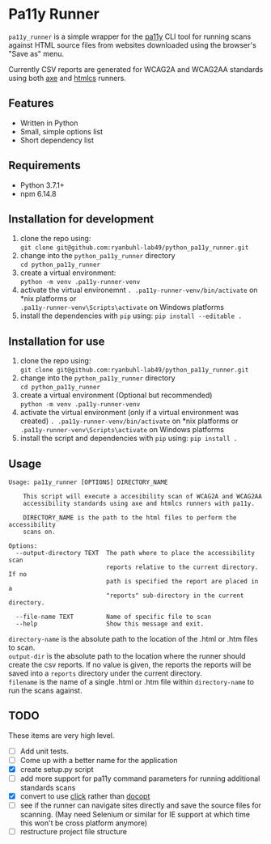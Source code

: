 Pa11y Runner
===
`pa11y_runner` is a simple wrapper for the [pa11y](https://pa11y.org/) CLI tool for running scans against HTML source files from websites downloaded using the browser's "Save as" menu.


Currently CSV reports are generated for WCAG2A and WCAG2AA standards using both [axe](https://www.deque.com/axe/) and [htmlcs](https://squizlabs.github.io/HTML_CodeSniffer/) runners.

## Features
- Written in Python
- Small, simple options list
- Short dependency list

## Requirements
- Python 3.7.1+
- npm 6.14.8

## Installation for development
1. clone the repo using:  
`git clone git@github.com:ryanbuhl-lab49/python_pa11y_runner.git`
2. change into the `python_pa11y_runner` directory  
`cd python_pa11y_runner`  
3. create a virtual environment:  
`python -m venv .pa11y-runner-venv`
4. activate the virtual environemnt
`. .pa11y-runner-venv/bin/activate` on *nix platforms or  
`.pa11y-runner-venv\Scripts\activate` on Windows platforms
5. install the dependencies with `pip` using:
`pip install --editable .`

## Installation for use
1. clone the repo using:  
`git clone git@github.com:ryanbuhl-lab49/python_pa11y_runner.git`
2. change into the `python_pa11y_runner` directory  
`cd python_pa11y_runner`  
3. create a virtual environment (Optional but recommended)  
`python -m venv .pa11y-runner-venv`
4. activate the virtual environment (only if a virtual environment was created)
`. .pa11y-runner-venv/bin/activate` on *nix platforms or  
`.pa11y-runner-venv\Scripts\activate` on Windows platforms
5. install the script and dependencies with `pip` using:
`pip install .`

## Usage
    Usage: pa11y_runner [OPTIONS] DIRECTORY_NAME

        This script will execute a accesibility scan of WCAG2A and WCAG2AA
        accessibility standards using axe and htmlcs runners with pa11y.

        DIRECTORY_NAME is the path to the html files to perform the accessibility
        scans on.

    Options:
      --output-directory TEXT  The path where to place the accessibility scan
                               reports relative to the current directory.  If no
                               path is specified the report are placed in a
                               "reports" sub-directory in the current directory.
    
      --file-name TEXT         Name of specific file to scan
      --help                   Show this message and exit.


`directory-name` is the absolute path to the location of the .html or .htm files to scan.  
`output-dir` is the absolute path to the location where the runner should create the csv reports.
If no value is given, the reports the reports will be saved into a `reports` directory under the current directory.  
`filename` is the name of a single .html or .htm file within `directory-name` to run the scans against.

## TODO
These items are very high level.
- [ ] Add unit tests.
- [ ] Come up with a better name for the application
- [X] create setup.py script
- [ ] add more support for pa11y command parameters for running additional standards scans
- [X] convert to use [click](https://click.palletsprojects.com/en/7.x/) rather than [docopt](http://docopt.org/)
- [ ] see if the runner can navigate sites directly and save the source files for scanning.  (May need Selenium or similar for IE support at which time this won't be cross platform anymore)
- [ ] restructure project file structure
